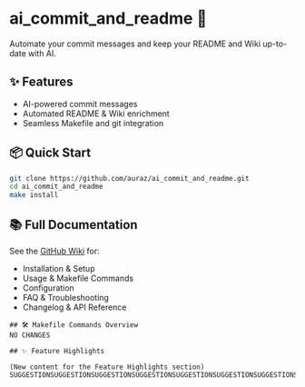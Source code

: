 # ai_commit_and_readme 🚀

Automate your commit messages and keep your README and Wiki up-to-date with AI.

## ✨ Features

- AI-powered commit messages
- Automated README & Wiki enrichment
- Seamless Makefile and git integration

## 📦 Quick Start

```sh
git clone https://github.com/auraz/ai_commit_and_readme.git
cd ai_commit_and_readme
make install
```

## 📚 Full Documentation

See the [GitHub Wiki](https://github.com/auraz/ai_commit_and_readme/wiki) for:
- Installation & Setup
- Usage & Makefile Commands
- Configuration
- FAQ & Troubleshooting
- Changelog & API Reference
```
## 🛠️ Makefile Commands Overview
NO CHANGES

## ✨ Feature Highlights

(New content for the Feature Highlights section)
SUGGESTIONSUGGESTIONSUGGESTIONSUGGESTIONSUGGESTIONSUGGESTIONSUGGESTIONSUGGESTIONSUGGESTIONSUGGESTION